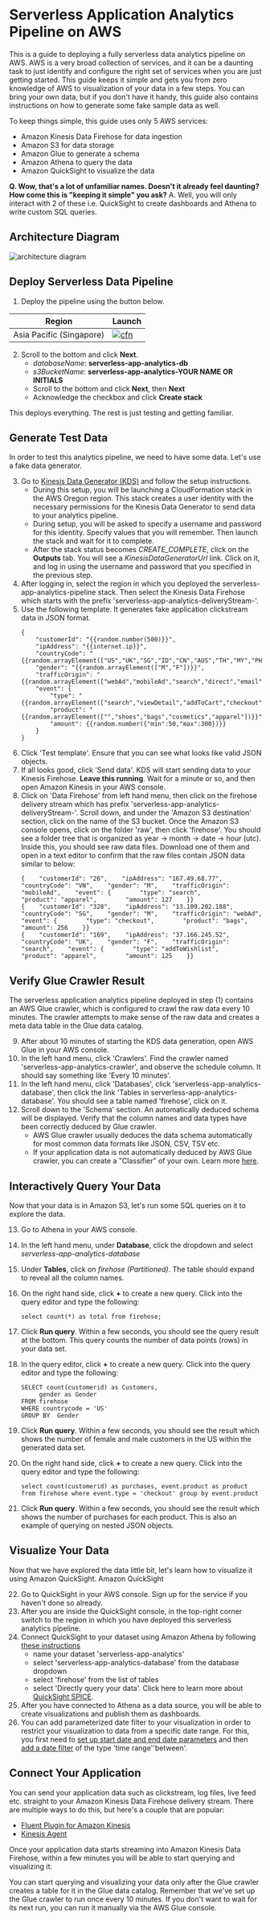 # Serverless Application Analytics Pipeline on AWS

This is a guide to deploying a fully serverless data analytics pipeline on AWS. AWS is a very broad collection of services, and it can be a daunting task to just identify and configure the right set of services when you are just getting started. This guide keeps it simple and gets you from zero knowledge of AWS to visualization of your data in a few steps. You can bring your own data, but if you don't have it handy, this guide also contains instructions on how to generate some fake sample data as well.

To keep things simple, this guide uses only 5 AWS services:
- Amazon Kinesis Data Firehose for data ingestion
- Amazon S3 for data storage
- Amazon Glue to generate a schema
- Amazon Athena to query the data
- Amazon QuickSight to visualize the data

**Q. Wow, that's a lot of unfamiliar names. Doesn't it already feel daunting? How come this is "keeping it simple" you ask?**
A. Well, you will only interact with 2 of these i.e. QuickSight to create dashboards and Athena to write custom SQL queries.


## Architecture Diagram
![architecture diagram](/arch/diagram.png)


## Deploy Serverless Data Pipeline
1. Deploy the pipeline using the button below.

Region| Launch
------|-----
Asia Pacific (Singapore) | [![cfn](http://docs.aws.amazon.com/AWSCloudFormation/latest/UserGuide/images/cloudformation-launch-stack-button.png)](https://console.aws.amazon.com/cloudformation/home?region=ap-southeast-1#/stacks/new?stackName=serverless-app-analytics&templateURL=https://kapilpen.s3-ap-southeast-1.amazonaws.com/labs/serverless-app-analytics-pipeline/serverless-app-analytics-pipeline.yaml)

2. Scroll to the bottom and click **Next**.
	* *databaseName*: **serverless-app-analytics-db**
	* *s3BucketName*: **serverless-app-analytics-YOUR NAME OR INITIALS**
	* Scroll to the bottom and click **Next**, then **Next**
	* Acknowledge the checkbox and click **Create stack**


This deploys everything. The rest is just testing and getting familiar.


## Generate Test Data
In order to test this analytics pipeline, we need to have some data. Let's use a fake data generator.

3. Go to [Kinesis Data Generator (KDS)](https://awslabs.github.io/amazon-kinesis-data-generator/web/help.html) and follow the setup instructions.
	* During this setup, you will be launching a CloudFormation stack in the AWS Oregon region. This stack creates a user identity with the necessary permissions for the Kinesis Data Generator to send data to your analytics pipeline.
	* During setup, you will be asked to specify a username and password for this identity. Specify values that you will remember. Then launch the stack and wait for it to complete.
	* After the stack status becomes *CREATE_COMPLETE*, click on the **Outputs** tab. You will see a *KinesisDataGeneratorUrl* link. Click on it, and log in using the username and password that you specified in the previous step.
4. After logging in, select the region in which you deployed the serverless-app-analytics-pipeline stack. Then select the Kinesis Data Firehose which starts with the prefix 'serverless-app-analytics-deliveryStream-'.
5. Use the following template. It generates fake application clickstream data in JSON format.
	```
	{
	    "customerId": "{{random.number(500)}}",
	    "ipAddress": "{{internet.ip}}",
	    "countryCode": "{{random.arrayElement(["US","UK","SG","ID","CN","AUS","TH","MY","PH","VN","IN"])}}",
	    "gender": "{{random.arrayElement(["M","F"])}}",
	    "trafficOrigin": "{{random.arrayElement(["webAd","mobileAd","search","direct","email"])}}",
	    "event": {
	        "type": "{{random.arrayElement(["search","viewDetail","addToCart","checkout","addToWishlist","removeFromCart"])}}",
	        "product": "{{random.arrayElement(["","shoes","bags","cosmetics","apparel"])}}",
	        "amount": {{random.number({"min":50,"max":300})}}
	    }
	}
	```
6. Click 'Test template'. Ensure that you can see what looks like valid JSON objects.
7. If all looks good, click 'Send data'. KDS will start sending data to your Kinesis Firehose. **Leave this running**. Wait for a minute or so, and then open Amazon Kinesis in your AWS console.
8. Click on 'Data Firehose' from left hand menu, then click on the firehose delivery stream which has prefix 'serverless-app-analytics-deliveryStream-'. Scroll down, and under the 'Amazon S3 destination' section, click on the name of the S3 bucket. Once the Amazon S3 console opens, click on the folder 'raw', then click 'firehose'. You should see a folder tree that is organized as year -> month -> date -> hour (utc). Inside this, you should see raw data files. Download one of them and open in a text editor to confirm that the raw files contain JSON data similar to below:
	```
	{    "customerId": "26",    "ipAddress": "167.49.68.77",    "countryCode": "VN",    "gender": "M",    "trafficOrigin": "mobileAd",    "event": {        "type": "search",        "product": "apparel",        "amount": 127    }}
	{    "customerId": "328",    "ipAddress": "13.109.202.188",    "countryCode": "SG",    "gender": "M",    "trafficOrigin": "webAd",    "event": {        "type": "checkout",        "product": "bags",        "amount": 256    }}
	{    "customerId": "169",    "ipAddress": "37.166.245.52",    "countryCode": "UK",    "gender": "F",    "trafficOrigin": "search",    "event": {        "type": "addToWishlist",        "product": "apparel",        "amount": 125    }}
	```


## Verify Glue Crawler Result
The serverless application analytics pipeline deployed in step (1) contains an AWS Glue crawler, which is configured to crawl the raw data every 10 minutes. The crawler attempts to make sense of the raw data and creates a meta data table in the Glue data catalog.

9. After about 10 minutes of starting the KDS data generation, open AWS Glue in your AWS console.
10. In the left hand menu, click 'Crawlers'. Find the crawler named 'serverless-app-analytics-crawler', and observe the schedule column. It should say something like 'Every 10 minutes'.
11. In the left hand menu, click 'Databases', click 'serverless-app-analytics-database', then click the link 'Tables in serverless-app-analytics-database'. You should see a table named 'firehose', click on it.
12. Scroll down to the 'Schema' section. An automatically deduced schema will be displayed. Verify that the column names and data types have been correctly deduced by Glue crawler.
	- AWS Glue crawler usually deduces the data schema automatically for most common data formats like JSON, CSV, TSV etc.
	- If your application data is not automatically deduced by AWS Glue crawler, you can create a "Classifier" of your own. Learn more [here](https://docs.aws.amazon.com/glue/latest/dg/add-classifier.html).


## Interactively Query Your Data
Now that your data is in Amazon S3, let's run some SQL queries on it to explore the data.

13. Go to Athena in your AWS console.
14. In the left hand menu, under **Database**, click the dropdown and select *serverless-app-analytics-database*
15. Under **Tables**, click on *firehose (Partitioned)*. The table should expand to reveal all the column names.
16. On the right hand side, click **+** to create a new query. Click into the query editor and type the following:
	```
	select count(*) as total from firehose;
	```
17. Click **Run query**. Within a few seconds, you should see the query result at the bottom. This query counts the number of data points (rows) in your data set.

18. In the query editor, click **+** to create a new query. Click into the query editor and type the following:
	```
	SELECT count(customerid) as Customers,
         gender as Gender
	FROM firehose
	WHERE countrycode = 'US'
	GROUP BY  Gender
	```
19. Click **Run query**. Within a few seconds, you should see the result which shows the number of female and male customers in the US within the generated data set.
20. On the right hand side, click **+** to create a new query. Click into the query editor and type the following:
	```
	select count(customerid) as purchases, event.product as product from firehose where event.type = 'checkout' group by event.product
	```
21. Click **Run query**. Within a few seconds, you should see the result which shows the number of purchases for each product. This is also an example of querying on nested JSON objects.


## Visualize Your Data
Now that we have explored the data little bit, let's learn how to visualize it using Amazon QuickSight. Amazon QuickSight

22. Go to QuickSight in your AWS console. Sign up for the service if you haven't done so already.
23. After you are inside the QuickSight console, in the top-right corner switch to the region in which you have deployed this serverless analytics pipeline.
24. Connect QuickSight to your dataset using Amazon Athena by following [these instructions](https://docs.aws.amazon.com/quicksight/latest/user/create-a-data-set-athena.html)
	- name your dataset 'serverless-app-analytics'
	- select 'serverless-app-analytics-database' from the database dropdown
	- select 'firehose' from the list of tables
	- select 'Directly query your data'. Click here to learn more about [QuickSight SPICE](https://docs.aws.amazon.com/quicksight/latest/user/welcome.html#spice).
25. After you have connected to Athena as a data source, you will be able to create visualizations and publish them as dashboards.
26. You can add parameterized date filter to your visualization in order to restrict your visualization to data from a specific date range. For this, you first need to [set up start date and end date parameters](https://docs.aws.amazon.com/quicksight/latest/user/parameterize-a-filter.html) and then [add a date filter](https://docs.aws.amazon.com/quicksight/latest/user/add-a-date-filter.html) of the type 'time range''between'.


## Connect Your Application
You can send your application data such as clickstream, log files, live feed etc. straight to your Amazon Kinesis Data Firehose delivery stream. There are multiple ways to do this, but here's a couple that are popular:

- [Fluent Plugin for Amazon Kinesis](https://github.com/awslabs/aws-fluent-plugin-kinesis)
- [Kinesis Agent](https://docs.aws.amazon.com/firehose/latest/dev/writing-with-agents.html)

Once your application data starts streaming into Amazon Kinesis Data Firehose, within a few minutes you will be able to start querying and visualizing it.

You can start querying and visualizing your data only after the Glue crawler creates a table for it in the Glue data catalog. Remember that we've set up the Glue crawler to run once every 10 minutes. If you don't want to wait for its next run, you can run it manually via the AWS Glue console. 
